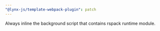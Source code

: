 ```yaml
---
"@lynx-js/template-webpack-plugin": patch
---
```


Always inline the background script that contains rspack runtime module.
